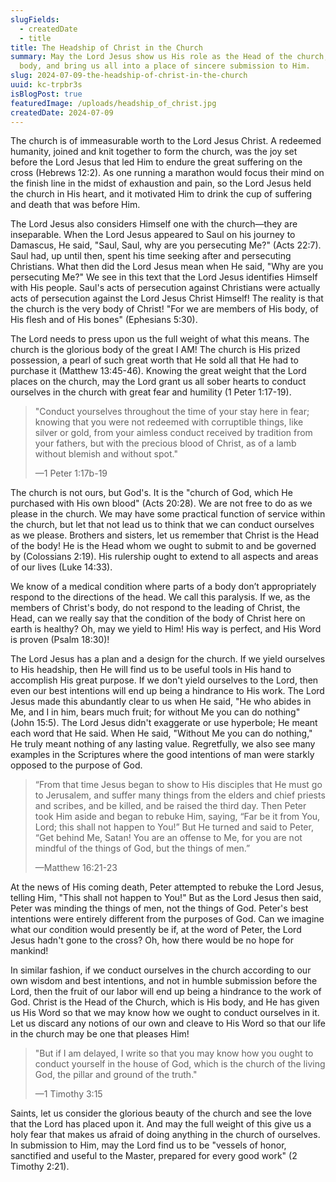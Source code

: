 ```yaml
---
slugFields:
  - createdDate
  - title
title: The Headship of Christ in the Church
summary: May the Lord Jesus show us His role as the Head of the church, His
  body, and bring us all into a place of sincere submission to Him.
slug: 2024-07-09-the-headship-of-christ-in-the-church
uuid: kc-trpbr3s
isBlogPost: true
featuredImage: /uploads/headship_of_christ.jpg
createdDate: 2024-07-09
---
```

The church is of immeasurable worth to the Lord Jesus Christ. A redeemed humanity, joined and knit together to form the church, was the joy set before the Lord Jesus that led Him to endure the great suffering on the cross (Hebrews 12:2). As one running a marathon would focus their mind on the finish line in the midst of exhaustion and pain, so the Lord Jesus held the church in His heart, and it motivated Him to drink the cup of suffering and death that was before Him.

The Lord Jesus also considers Himself one with the church—they are inseparable. When the Lord Jesus appeared to Saul on his journey to Damascus, He said, "Saul, Saul, why are you persecuting Me?" (Acts 22:7). Saul had, up until then, spent his time seeking after and persecuting Christians. What then did the Lord Jesus mean when He said, "Why are you persecuting Me?" We see in this text that the Lord Jesus identifies Himself with His people. Saul's acts of persecution against Christians were actually acts of persecution against the Lord Jesus Christ Himself! The reality is that the church is the very body of Christ! "For we are members of His body, of His flesh and of His bones" (Ephesians 5:30).

The Lord needs to press upon us the full weight of what this means. The church is the glorious body of the great I AM! The church is His prized possession, a pearl of such great worth that He sold all that He had to purchase it (Matthew 13:45-46). Knowing the great weight that the Lord places on the church, may the Lord grant us all sober hearts to conduct ourselves in the church with great fear and humility (1 Peter 1:17-19).

> "Conduct yourselves throughout the time of your stay here in fear; knowing that you were not redeemed with corruptible things, like silver or gold, from your aimless conduct received by tradition from your fathers, but with the precious blood of Christ, as of a lamb without blemish and without spot."
> 
> —1 Peter 1:17b-19

The church is not ours, but God's. It is the "church of God, which He purchased with His own blood" (Acts 20:28). We are not free to do as we please in the church. We may have some practical function of service within the church, but let that not lead us to think that we can conduct ourselves as we please. Brothers and sisters, let us remember that Christ is the Head of the body! He is the Head whom we ought to submit to and be governed by (Colossians 2:19). His rulership ought to extend to all aspects and areas of our lives (Luke 14:33).

We know of a medical condition where parts of a body don’t appropriately respond to the directions of the head. We call this paralysis. If we, as the members of Christ's body, do not respond to the leading of Christ, the Head, can we really say that the condition of the body of Christ here on earth is healthy? Oh, may we yield to Him! His way is perfect, and His Word is proven (Psalm 18:30)!

The Lord Jesus has a plan and a design for the church. If we yield ourselves to His headship, then He will find us to be useful tools in His hand to accomplish His great purpose. If we don't yield ourselves to the Lord, then even our best intentions will end up being a hindrance to His work. The Lord Jesus made this abundantly clear to us when He said, "He who abides in Me, and I in him, bears much fruit; for without Me you can do nothing" (John 15:5). The Lord Jesus didn't exaggerate or use hyperbole; He meant each word that He said. When He said, "Without Me you can do nothing," He truly meant nothing of any lasting value. Regretfully, we also see many examples in the Scriptures where the good intentions of man were starkly opposed to the purpose of God.

> “From that time Jesus began to show to His disciples that He must go to Jerusalem, and suffer many things from the elders and chief priests and scribes, and be killed, and be raised the third day. Then Peter took Him aside and began to rebuke Him, saying, “Far be it from You, Lord; this shall not happen to You!” But He turned and said to Peter, “Get behind Me, Satan! You are an offense to Me, for you are not mindful of the things of God, but the things of men.”
> 
> —Matthew 16:21-23

At the news of His coming death, Peter attempted to rebuke the Lord Jesus, telling Him, "This shall not happen to You!" But as the Lord Jesus then said, Peter was minding the things of men, not the things of God. Peter's best intentions were entirely different from the purposes of God. Can we imagine what our condition would presently be if, at the word of Peter, the Lord Jesus hadn't gone to the cross? Oh, how there would be no hope for mankind!

In similar fashion, if we conduct ourselves in the church according to our own wisdom and best intentions, and not in humble submission before the Lord, then the fruit of our labor will end up being a hindrance to the work of God. Christ is the Head of the Church, which is His body, and He has given us His Word so that we may know how we ought to conduct ourselves in it. Let us discard any notions of our own and cleave to His Word so that our life in the church may be one that pleases Him!

> "But if I am delayed, I write so that you may know how you ought to conduct yourself in the house of God, which is the church of the living God, the pillar and ground of the truth."
>
> —1 Timothy 3:15

Saints, let us consider the glorious beauty of the church and see the love that the Lord has placed upon it. And may the full weight of this give us a holy fear that makes us afraid of doing anything in the church of ourselves. In submission to Him, may the Lord find us to be "vessels of honor, sanctified and useful to the Master, prepared for every good work" (2 Timothy 2:21).

